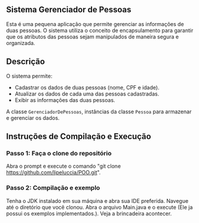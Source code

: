 ## Sistema Gerenciador de Pessoas

Esta é uma pequena aplicação que permite gerenciar as informações de duas pessoas. O sistema utiliza o conceito de encapsulamento para garantir que os atributos das pessoas sejam manipulados de maneira segura e organizada. 

## Descrição

O sistema permite:
- Cadastrar os dados de duas pessoas (nome, CPF e idade).
- Atualizar os dados de cada uma das pessoas cadastradas.
- Exibir as informações das duas pessoas.

A classe `GerenciadorDePessoas`, instâncias da classe `Pessoa` para armazenar e gerenciar os dados.

## Instruções de Compilação e Execução

### Passo 1: Faça o clone do repositório

Abra o prompt e execute o comando "git clone https://github.com/lipeluccia/POO.git".

### Passo 2: Compilação e exemplo

Tenha o JDK instalado em sua máquina e abra sua IDE preferida. Navegue até o diretório que você clonou. Abra o arquivo Main.java e o execute (Ele ja possui os exemplos implementados.). Veja a brincadeira acontecer.
